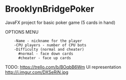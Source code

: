 # BrooklynBridgePoker  
  
JavaFX project for basic poker game (5 cards in hand)  
  
OPTIONS MENU  

		-Name - nickname for the player  
		-CPU players - number of CPU bots  
		-Difficulty (normal and cheater)  
          #normal - face down cards  
          #cheater - face up cards  

TODO: https://trello.com/b/BOqbB6Wm
UI representation http://i.imgur.com/DXSeRiN.jpg
